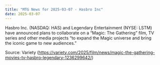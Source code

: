 ```yaml
---
title: "MTG News for 2025-03-07 - Hasbro Inc"
date: 2025-03-07
---
```


Hasbro Inc. (NASDAQ: HAS) and Legendary Entertainment (NYSE: LSTM) have announced plans to collaborate on a “Magic: The Gathering” film, TV series and other media projects “to expand the Magic universe and bring the iconic game to new audiences.”

Source: Variety (https://variety.com/2025/film/news/magic-the-gathering-movies-tv-hasbro-legendary-1236299642/)

